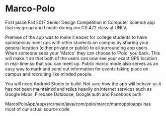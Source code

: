 # Marco-Polo

First place Fall 2017 Senior Design Competition in Computer Science app that my group and I made during our CS 472 class at UNLV.

Premise of the app was to make it easier for college students to have spontanious meet ups with other students on campus by sharing
your general location (either private or public) to all surrounding app users. When someone sees your 'Marco' they can choose to 'Polo' you back. This will make it so that both of the users can now see your exact GPS location in real-time so that you can meet up. Public marco mode also serves as an easy way to mark and send out information for events taking place on campus and recruiting like minded people.

You will need Android Studio to build.
Not sure how the app will behave as it has not been maintained and relies heavily on internet services such as Google Maps, Firebase Database, Google auth and Facebook auth.

MarcoPoloApp/app/src/main/java/com/polo/marco/marcopoloapp/ has most of our actual source code.
